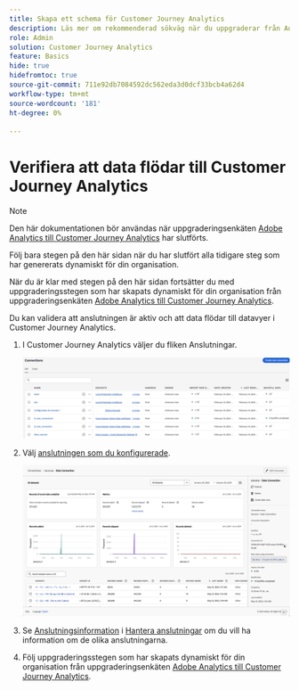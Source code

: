 ```yaml
---
title: Skapa ett schema för Customer Journey Analytics
description: Läs mer om rekommenderad sökväg när du uppgraderar från Adobe Analytics till Customer Journey Analytics
role: Admin
solution: Customer Journey Analytics
feature: Basics
hide: true
hidefromtoc: true
source-git-commit: 711e92db7084592dc562eda3d0dcf33bcb4a62d4
workflow-type: tm+mt
source-wordcount: '181'
ht-degree: 0%

---
```


# Verifiera att data flödar till Customer Journey Analytics

>[!NOTE]
>
>Den här dokumentationen bör användas när uppgraderingsenkäten [Adobe Analytics till Customer Journey Analytics](https://gigazelle.github.io/cja-ttv/) har slutförts.
> 
>Följ bara stegen på den här sidan när du har slutfört alla tidigare steg som har genererats dynamiskt för din organisation.
>
>När du är klar med stegen på den här sidan fortsätter du med uppgraderingsstegen som har skapats dynamiskt för din organisation från uppgraderingsenkäten [Adobe Analytics till Customer Journey Analytics](https://gigazelle.github.io/cja-ttv/).

Du kan validera att anslutningen är aktiv och att data flödar till datavyer i Customer Journey Analytics.

1. I Customer Journey Analytics väljer du fliken Anslutningar.

   ![listvy](assets/list-view.png)

1. Välj [anslutningen som du konfigurerade](/help/getting-started/cja-upgrade/cja-upgrade-connection.md).

   ![Alla datauppsättningsfönster med widgetar och inställningar](assets/conn-details.png)

1. Se [Anslutningsinformation](/help/connections/manage-connections.md#manage-connections) i [Hantera anslutningar](/help/connections/manage-connections.md) om du vill ha information om de olika anslutningarna.

1. Följ uppgraderingsstegen som har skapats dynamiskt för din organisation från uppgraderingsenkäten [Adobe Analytics till Customer Journey Analytics](https://gigazelle.github.io/cja-ttv/).

<!-- Should we duplicate the content here or single source it with /help/connections/manage-connections.md -->